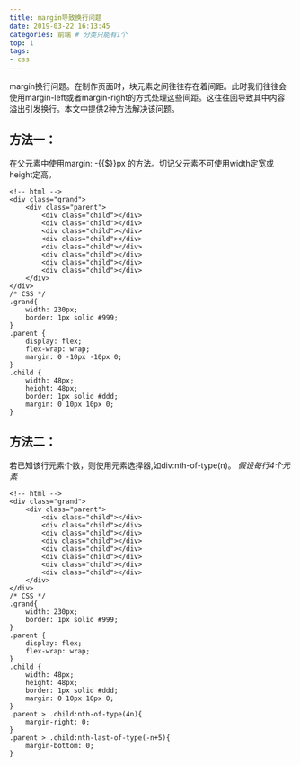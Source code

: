```yaml
---
title: margin导致换行问题
date: 2019-03-22 16:13:45
categories: 前端 # 分类只能有1个
top: 1
tags:
- css
---
```

margin换行问题。在制作页面时，块元素之间往往存在着间距。此时我们往往会使用margin-left或者margin-right的方式处理这些间距。这往往回导致其中内容溢出引发换行。本文中提供2种方法解决该问题。
<!-- more -->
## 方法一：
在父元素中使用margin: -{{$}}px 的方法。切记父元素不可使用width定宽或height定高。
```
<!-- html -->
<div class="grand">
    <div class="parent">
        <div class="child"></div>
        <div class="child"></div>
        <div class="child"></div>
        <div class="child"></div>
        <div class="child"></div>
        <div class="child"></div>
        <div class="child"></div>
        <div class="child"></div>
    </div>
</div>
/* CSS */
.grand{
    width: 230px;
    border: 1px solid #999;
}
.parent {
    display: flex;
    flex-wrap: wrap;
    margin: 0 -10px -10px 0;
}
.child {
    width: 48px;
    height: 48px;
    border: 1px solid #ddd;
    margin: 0 10px 10px 0;
}
```

## 方法二：
若已知该行元素个数，则使用元素选择器,如div:nth-of-type(n)。
*假设每行4个元素*
```
<!-- html -->
<div class="grand">
    <div class="parent">
        <div class="child"></div>
        <div class="child"></div>
        <div class="child"></div>
        <div class="child"></div>
        <div class="child"></div>
        <div class="child"></div>
        <div class="child"></div>
        <div class="child"></div>
    </div>
</div>
/* CSS */
.grand{
    width: 230px;
    border: 1px solid #999;
}
.parent {
    display: flex;
    flex-wrap: wrap;
}
.child {
    width: 48px;
    height: 48px;
    border: 1px solid #ddd;
    margin: 0 10px 10px 0;
}
.parent > .child:nth-of-type(4n){
    margin-right: 0;
}
.parent > .child:nth-last-of-type(-n+5){
    margin-bottom: 0;
}
```